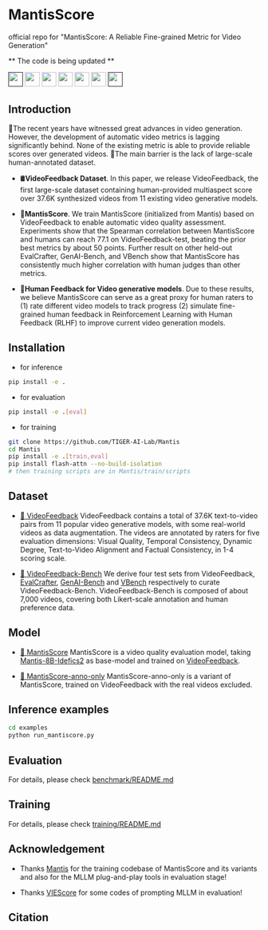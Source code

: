 # MantisScore
official repo for "MantisScore: A Reliable Fine-grained Metric for Video Generation"


** The code is being updated **


<a target="_blank" href="">
<img style="height:22pt" src="https://img.shields.io/badge/-Paper-red?style=flat&logo=arxiv"></a>
<a target="_blank" href="https://github.com/TIGER-AI-Lab/MantisScore">
<img style="height:22pt" src="https://img.shields.io/badge/-Code-green?style=flat&logo=github"></a>
<a target="_blank" href="https://tiger-ai-lab.github.io/MantisScore/">
<img style="height:22pt" src="https://img.shields.io/badge/-🌐%20Website-blue?style=flat"></a>
<a target="_blank" href="https://huggingface.co/datasets/TIGER-Lab/VideoFeedback">
<img style="height:22pt" src="https://img.shields.io/badge/-🤗%20Dataset-red?style=flat"></a>
<a target="_blank" href="https://huggingface.co/spaces/TIGER-Lab/Mantis">
<img style="height:22pt" src="https://img.shields.io/badge/-🤗%20Demo-red?style=flat"></a> 
<a target="_blank" href="https://huggingface.co/TIGER-Lab/MantisScore">
<img style="height:22pt" src="https://img.shields.io/badge/-🤗%20Models-red?style=flat"></a>
<a target="_blank" href="">
<img style="height:22pt" src="https://img.shields.io/badge/-Tweet-blue?style=flat&logo=twitter"></a>
<br>

## Introduction

🚀The recent years have witnessed great advances in video generation. However, the development of automatic video metrics is lagging significantly behind. None of the existing metric is able to provide reliable scores over generated videos. 
🤔The main barrier is the lack of large-scale human-annotated dataset.

- 🛢️**VideoFeedback Dataset**. In this paper, we release VideoFeedback, the first large-scale dataset containing human-provided multiaspect score over 37.6K synthesized videos from 11 existing video generative models.

- 🏅**MantisScore**. We train MantisScore (initialized from Mantis) based on VideoFeedback to enable automatic video quality assessment. Experiments show that the Spearman correlation between MantisScore and humans can reach 77.1 on VideoFeedback-test, beating the prior best metrics by about 50 points. Further result on other held-out EvalCrafter, GenAI-Bench, and VBench show that MantisScore has consistently much higher correlation with human judges than other metrics.

- 🫡**Human Feedback for Video generative models**. Due to these results, we believe MantisScore can serve as a great proxy for human raters to (1) rate different video models to track progress (2) simulate fine-grained human feedback in Reinforcement Learning with Human Feedback (RLHF) to improve current video generation models.

## Installation

- for inference
```bash
pip install -e . 
```
- for evaluation
```bash
pip install -e .[eval] 
```
- for training
```bash
git clone https://github.com/TIGER-AI-Lab/Mantis
cd Mantis
pip install -e .[train,eval]
pip install flash-attn --no-build-isolation
# then training scripts are in Mantis/train/scripts
```

## Dataset
- [🤗 VideoFeedback](https://huggingface.co/datasets/TIGER-Lab/VideoFeedback) VideoFeedback contains a total of 37.6K text-to-video pairs from 11 popular video generative models, with some real-world videos as data augmentation. The videos are annotated by raters for five evaluation dimensions: Visual Quality, Temporal Consistency, Dynamic Degree, Text-to-Video Alignment and Factual Consistency, in 1-4 scoring scale. 

- [🤗 VideoFeedback-Bench](https://huggingface.co/datasets/TIGER-Lab/VideoFeedback-Bench) 
We derive four test sets from 
VideoFeedback, 
[EvalCrafter](https://github.com/evalcrafter/EvalCrafter), 
[GenAI-Bench](https://huggingface.co/datasets/TIGER-Lab/GenAI-Bench) and 
[VBench](https://github.com/Vchitect/VBench) respectively to curate VideoFeedback-Bench. 
VideoFeedback-Bench is composed of about 7,000 videos, covering both Likert-scale annotation and human preference data.  

## Model
- [🤗 MantisScore](https://huggingface.co/TIGER-Lab/MantisScore) MantisScore is a video quality evaluation model, taking [Mantis-8B-Idefics2](https://huggingface.co/TIGER-Lab/Mantis-8B-Idefics2) as base-model and trained on [VideoFeedback](https://huggingface.co/datasets/TIGER-Lab/VideoFeedback). 

- [🤗 MantisScore-anno-only](https://huggingface.co/TIGER-Lab/MantisScore-anno-only) MantisScore-anno-only is a variant of MantisScore, trained on VideoFeedback with the real videos excluded.


## Inference examples
```bash
cd examples
python run_mantiscore.py
```

## Evaluation
For details, please check [benchmark/README.md](benchmark/README.md)

## Training
For details, please check [training/README.md](training/README.md)

## Acknowledgement
- Thanks [Mantis](https://github.com/TIGER-AI-Lab/Mantis/tree/main) for the training codebase of MantisScore and its variants and also for the MLLM plug-and-play tools in evaluation stage! 

- Thanks [VIEScore](https://github.com/TIGER-AI-Lab/VIEScore/tree/main) for some codes of prompting MLLM in evaluation! 

## Citation
```bibtex
```
